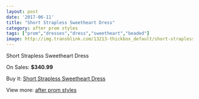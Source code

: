 ```yaml
---
layout: post
date: '2017-06-11'
title: "Short Strapless Sweetheart Dress"
category: after prom styles
tags: ["prom","dresses","dress","sweetheart","beaded"]
image: http://img.transblink.com/13213-thickbox_default/short-strapless-sweetheart-dress.jpg
---
```

Short Strapless Sweetheart Dress

On Sales: **$340.99**
<a href="https://www.transblink.com/en/after-prom-styles/4240-short-strapless-sweetheart-dress.html"><amp-img layout="responsive" width="600" height="600" src="//img.transblink.com/13213-thickbox_default/short-strapless-sweetheart-dress.jpg" alt="Short Strapless Sweetheart Dress 0" /></a>
<a href="https://www.transblink.com/en/after-prom-styles/4240-short-strapless-sweetheart-dress.html"><amp-img layout="responsive" width="600" height="600" src="//img.transblink.com/13215-thickbox_default/short-strapless-sweetheart-dress.jpg" alt="Short Strapless Sweetheart Dress 1" /></a>
<a href="https://www.transblink.com/en/after-prom-styles/4240-short-strapless-sweetheart-dress.html"><amp-img layout="responsive" width="600" height="600" src="//img.transblink.com/13214-thickbox_default/short-strapless-sweetheart-dress.jpg" alt="Short Strapless Sweetheart Dress 2" /></a>

Buy it: [Short Strapless Sweetheart Dress](https://www.transblink.com/en/after-prom-styles/4240-short-strapless-sweetheart-dress.html "Short Strapless Sweetheart Dress")

View more: [after prom styles](https://www.transblink.com/en/55-after-prom-styles "after prom styles")